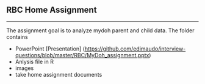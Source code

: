 ## RBC Home Assignment
***

The assignment goal is to analyze mydoh parent and child data.  The folder contains 
- PowerPoint [Presentation] (https://github.com/edimaudo/interview-questions/blob/master/RBC/MyDoh_assignment.pptx) 
- Anlysis file in R
- images
- take home assignment documents